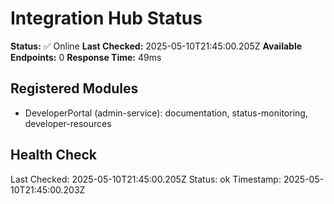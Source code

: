 # Integration Hub Status

**Status:** ✅ Online
**Last Checked:** 2025-05-10T21:45:00.205Z
**Available Endpoints:** 0
**Response Time:** 49ms

## Registered Modules

- DeveloperPortal (admin-service): documentation, status-monitoring, developer-resources

## Health Check

Last Checked: 2025-05-10T21:45:00.205Z
Status: ok
Timestamp: 2025-05-10T21:45:00.203Z
